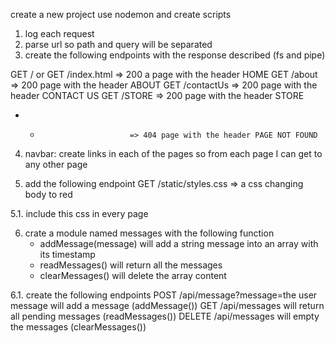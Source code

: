 create a new project use nodemon and create scripts

1. log each request
2. parse url so path and query will be separated
3. create the following endpoints with the response described (fs and pipe)

GET / or GET /index.html 	=> 200 a page with the header HOME
GET /about			        => 200 page with the header ABOUT
GET /contactUs			    => 200 page with the header CONTACT US
GET /STORE			        => 200 page with the header STORE
* *				            => 404 page with the header PAGE NOT FOUND

4. navbar: create links in each of the pages so from each page I can get to any other page

5. add the following endpoint
GET /static/styles.css      => a css changing body to red

5.1. include this css in every page

6. crate a module named messages with the following function 
	- addMessage(message)          will add a string message into an array with its timestamp
	- readMessages() 	    will return all the messages
	- clearMessages()	    will delete the array content

6.1. create the following endpoints 
POST 	/api/message?message=the user message		    will add a message (addMessage())
GET 	/api/messages		            				will return all pending messages (readMessages())
DELETE 	/api/messages					            	will empty the messages (clearMessages())

